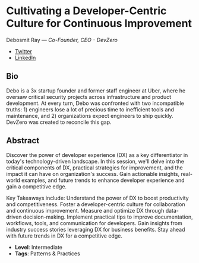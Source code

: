 # Cultivating a Developer-Centric Culture for Continuous Improvement

Debosmit Ray &mdash; *Co-Founder, CEO - DevZero*

- [Twitter](https://twitter.com/DebosmitR)
- [LinkedIn](https://www.linkedin.com/in/debo-ray/)

## Bio

Debo is a 3x startup founder and former staff engineer at Uber, where he oversaw critical security projects across infrastructure and product development. At every turn, Debo was confronted with two incompatible truths: 1) engineers lose a lot of precious time to inefficient tools and maintenance, and 2) organizations expect engineers to ship quickly. DevZero was created to reconcile this gap.

## Abstract

Discover the power of developer experience (DX) as a key differentiator in today's technology-driven landscape. In this session, we'll delve into the critical components of DX, practical strategies for improvement, and the impact it can have on organization's success. Gain actionable insights, real-world examples, and future trends to enhance developer experience and gain a competitive edge.

Key Takeaways include:
Understand the power of DX to boost productivity and competitiveness.
Foster a developer-centric culture for collaboration and continuous improvement.
Measure and optimize DX through data-driven decision-making.
Implement practical tips to improve documentation, workflows, tools, and communication for developers.
Gain insights from industry success stories leveraging DX for business benefits.
Stay ahead with future trends in DX for a competitive edge.

- **Level**: Intermediate
- **Tags**: Patterns & Practices
  